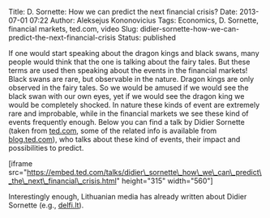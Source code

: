 Title: D. Sornette: How we can predict the next financial crisis?
Date: 2013-07-01 07:22
Author: Aleksejus Kononovicius
Tags: Economics, D. Sornette, financial markets, ted.com, video
Slug: didier-sornette-how-we-can-predict-the-next-financial-crisis
Status: published

If one would start speaking
about the dragon kings and black swans, many people would think that the
one is talking about the fairy tales. But these terms are used then
speaking about the events in the financial markets! Black swans are
rare, but observable in the nature. Dragon kings are only observed in
the fairy tales. So we would be amused if we would see the black swan
with our own eyes, yet if we would see the dragon king we would be
completely shocked. In nature these kinds of event are extremely rare
and improbable, while in the financial markets we see these kind of
events frequently enough. Below you can find a talk by Didier Sornette
(taken from
[ted.com](https://www.ted.com/talks/didier_sornette_how_we_can_predict_the_next_financial_crisis.html),
some of the related info is available from
[blog.ted.com](https://blog.ted.com/2013/06/12/crises-are-predictable-didier-sornette-at-tedglobal-2013/)),
who talks about these kind of events, their impact and possibilities to
predict.<!--more-->

[iframe
src="https://embed.ted.com/talks/didier\_sornette\_how\_we\_can\_predict\_the\_next\_financial\_crisis.html"
height="315" width="560"]

Interestingly enough, Lithuanian media has already written about Didier
Sornette (e.g.,
[delfi.lt](https://verslas.delfi.lt/rinka/finansu-pramone-reguliariai-nurengineja-pasauli.d?id=38555673)).
